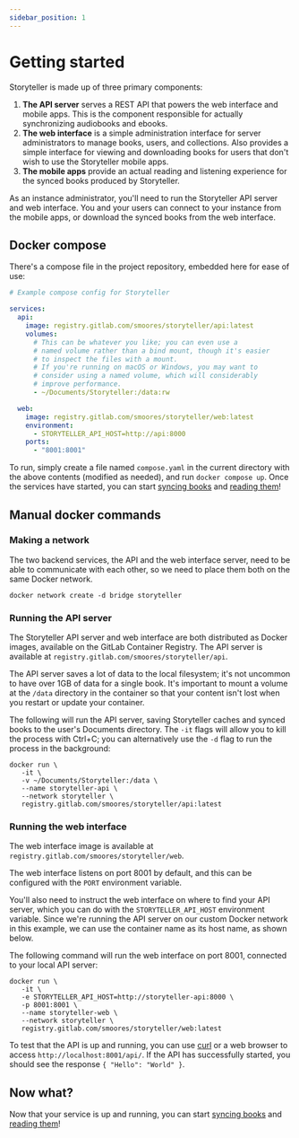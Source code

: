 ```yaml
---
sidebar_position: 1
---
```


# Getting started

Storyteller is made up of three primary components:

1. **The API server** serves a REST API that powers the web interface and mobile
   apps. This is the component responsible for actually synchronizing audiobooks
   and ebooks.
2. **The web interface** is a simple administration interface for server
   administrators to manage books, users, and collections. Also provides a
   simple interface for viewing and downloading books for users that don't wish
   to use the Storyteller mobile apps.
3. **The mobile apps** provide an actual reading and listening experience for
   the synced books produced by Storyteller.

As an instance administrator, you'll need to run the Storyteller API server and
web interface. You and your users can connect to your instance from the mobile
apps, or download the synced books from the web interface.

## Docker compose

There's a compose file in the project repository, embedded here for ease of use:

```yaml
# Example compose config for Storyteller

services:
  api:
    image: registry.gitlab.com/smoores/storyteller/api:latest
    volumes:
      # This can be whatever you like; you can even use a
      # named volume rather than a bind mount, though it's easier
      # to inspect the files with a mount.
      # If you're running on macOS or Windows, you may want to
      # consider using a named volume, which will considerably
      # improve performance.
      - ~/Documents/Storyteller:/data:rw

  web:
    image: registry.gitlab.com/smoores/storyteller/web:latest
    environment:
      - STORYTELLER_API_HOST=http://api:8000
    ports:
      - "8001:8001"
```

To run, simply create a file named `compose.yaml` in the current directory with
the above contents (modified as needed), and run `docker compose up`. Once the
services have started, you can start [syncing books](/docs/syncing-books) and
[reading them](/docs/category/reading-your-books)!

## Manual docker commands

### Making a network

The two backend services, the API and the web interface server, need to be able
to communicate with each other, so we need to place them both on the same Docker
network.

```shell
docker network create -d bridge storyteller
```

### Running the API server

The Storyteller API server and web interface are both distributed as Docker
images, available on the GitLab Container Registry. The API server is available
at `registry.gitlab.com/smoores/storyteller/api`.

The API server saves a lot of data to the local filesystem; it's not uncommon to
have over 1GB of data for a single book. It's important to mount a volume at the
`/data` directory in the container so that your content isn't lost when you
restart or update your container.

The following will run the API server, saving Storyteller caches and synced
books to the user's Documents directory. The `-it` flags will allow you to kill
the process with Ctrl+C; you can alternatively use the `-d` flag to run the
process in the background:

```shell
docker run \
   -it \
   -v ~/Documents/Storyteller:/data \
   --name storyteller-api \
   --network storyteller \
   registry.gitlab.com/smoores/storyteller/api:latest
```

### Running the web interface

The web interface image is available at
`registry.gitlab.com/smoores/storyteller/web`.

The web interface listens on port 8001 by default, and this can be configured
with the `PORT` environment variable.

You'll also need to instruct the web interface on where to find your API server,
which you can do with the `STORYTELLER_API_HOST` environment variable. Since
we're running the API server on our custom Docker network in this example, we
can use the container name as its host name, as shown below.

The following command will run the web interface on port 8001, connected to your
local API server:

```shell
docker run \
   -it \
   -e STORYTELLER_API_HOST=http://storyteller-api:8000 \
   -p 8001:8001 \
   --name storyteller-web \
   --network storyteller \
   registry.gitlab.com/smoores/storyteller/web:latest
```

To test that the API is up and running, you can use
[curl](https://curl.se/docs/tutorial.html) or a web browser to access
`http://localhost:8001/api/`. If the API has successfully started, you should
see the response `{ "Hello": "World" }`.

## Now what?

Now that your service is up and running, you can start
[syncing books](/docs/syncing-books) and
[reading them](/docs/category/reading-your-books)!
